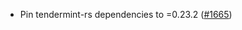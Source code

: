 *   Pin tendermint-rs dependencies to =0.23.2
    ([#1665](https://github.com/informalsystems/ibc-rs/pull/1665))
